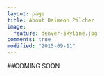 ```yaml
---
layout: page
title: About Daimeon Pilcher
image:
  feature: denver-skyline.jpg
comments: true
modified: "2015-09-11"
---
```

##COMING SOON
